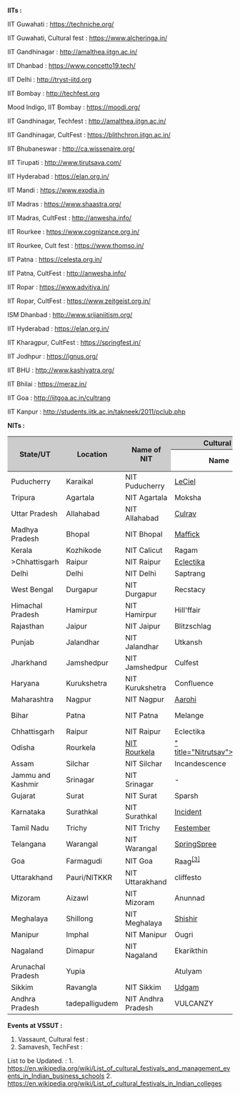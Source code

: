 <b>IITs :</b> 

IIT Guwahati : <a href="https://techniche.org/">https://techniche.org/</a>

IIT Guwahati, Cultural fest : <a href="https://www.alcheringa.in/">https://www.alcheringa.in/</a>

IIT Gandhinagar : <a href="http://amalthea.iitgn.ac.in/">http://amalthea.iitgn.ac.in/</a>

IIT Dhanbad : <a href="https://www.concetto19.tech/">https://www.concetto19.tech/</a>

IIT Delhi : <a href="http://tryst-iitd.org/">http://tryst-iitd.org</a>

IIT Bombay : <a href="http://techfest.org/">http://techfest.org</a>

Mood Indigo, IIT Bombay : <a href="https://moodi.org/">https://moodi.org/</a>

IIT Gandhinagar, Techfest : <a href="http://amalthea.iitgn.ac.in/">http://amalthea.iitgn.ac.in/</a>

IIT Gandhinagar, CultFest : <a href="https://blithchron.iitgn.ac.in/">https://blithchron.iitgn.ac.in/</a>

IIT Bhubaneswar : <a href="http://ca.wissenaire.org/">http://ca.wissenaire.org/</a>

IIT Tirupati : <a href="http://www.tirutsava.com/">http://www.tirutsava.com/</a>

IIT Hyderabad : <a href="https://elan.org.in/">https://elan.org.in/</a>

IIT Mandi : <a href="https://www.exodia.in/">https://www.exodia.in</a>

IIT Madras : <a href="https://www.shaastra.org/">https://www.shaastra.org/</a>

IIT Madras, CultFest : <a href="http://anwesha.info/">http://anwesha.info/</a>

IIT Rourkee : <a href="https://www.cognizance.org.in/">https://www.cognizance.org.in/</a>

IIT Rourkee, Cult fest : <a href="https://www.thomso.in/">https://www.thomso.in/</a>

IIT Patna : <a href="https://celesta.org.in/">https://celesta.org.in/</a>

IIT Patna, CultFest : <a href="http://anwesha.info/">http://anwesha.info/</a>

IIT Ropar : <a href="https://www.advitiya.in/">https://www.advitiya.in/</a>

IIT Ropar, CultFest : <a href="https://www.zeitgeist.org.in/">https://www.zeitgeist.org.in/</a>

ISM Dhanbad : <a href="http://www.srijaniitism.org/">http://www.srijaniitism.org/</a>

IIT Hyderabad : <a href="https://elan.org.in/">https://elan.org.in/</a>

IIT Kharagpur, CultFest : <a href="https://springfest.in/">https://springfest.in/</a>

IIT Jodhpur : <a href="https://ignus.org/">https://ignus.org/</a>

IIT BHU : <a href="http://www.kashiyatra.org/">http://www.kashiyatra.org/</a>

IIT Bhilai : <a href="https://meraz.in/">https://meraz.in/</a>

IIT Goa : <a href="http://iitgoa.ac.in/cultrang">http://iitgoa.ac.in/cultrang</a>

IIT Kanpur : http://students.iitk.ac.in/takneek/2011/pclub.php

<b>NITs :</b> 

<table class="wikitable sortable jquery-tablesorter">

<thead><tr bgcolor="#CCCCCC">
<th rowspan="2" class="headerSort" tabindex="0" role="columnheader button" title="Sort ascending">State/UT
</th>
<th rowspan="2" class="headerSort" tabindex="0" role="columnheader button" title="Sort ascending">Location
</th>
<th rowspan="2" class="headerSort" tabindex="0" role="columnheader button" title="Sort ascending">Name of NIT
</th>
<th colspan="2">Cultural Festival
</th>
<th colspan="2">Technical Festival
</th></tr><tr>
<th class="headerSort" tabindex="0" role="columnheader button" title="Sort ascending">Name
</th>
<th class="headerSort" tabindex="0" role="columnheader button" title="Sort ascending">First held
</th>
<th class="headerSort" tabindex="0" role="columnheader button" title="Sort ascending">Name
</th>
<th class="headerSort" tabindex="0" role="columnheader button" title="Sort ascending">First held
</th></tr></thead><tbody>

<tr>
<td>Puducherry</td>
<td>Karaikal
</td>
<td>NIT Puducherry</td>
  <td><a href="https://www.lecielfest.in/">LeCiel</a></td>
<td>2017</td>
  <td><a href="https://www.gyanith.org/">Gyanith</a></td>
<td>2016
</td></tr>
<tr>
<td>Tripura</td>
<td>Agartala
</td>
<td>NIT Agartala</td>
<td>Moksha</td>
<td></td>
<td>Aayam</td>
<td>2009
</td></tr>
<tr>
<td>Uttar Pradesh</td>
<td>Allahabad
</td>
<td>NIT Allahabad</td>
<td><a href="https://culrav.mnnit.ac.in/" title="Culrav">Culrav</a></td>
<td></td>
  <td><a href="https://avishkar.mnnit.ac.in/">Avishkar</a></td>
<td>
</td></tr>
<tr>
<td>Madhya Pradesh</td>
<td>Bhopal
</td>
<td>NIT Bhopal</td>
  <td><a href="http://maffick.in/">Maffick</a></td>
<td></td>
<td>Technosearch</td>
<td>
</td></tr>
<tr>
<td>Kerala</td>
<td>Kozhikode
</td>
<td>NIT Calicut</td>
<td>Ragam</td>
<td>1987</td>
<td><a href="https://tathva.org/about/" class="new">Tathva</a></td>
<td>2000
</td></tr>
<tr>
<td>>Chhattisgarh
</td>
<td>Raipur
</td>
<td>NIT Raipur
</td>
<td><a href="http://www.eclectika.org/beta/">Eclectika</a>
</td>
<td>
</td>
  <td><a href="http://aavartan.nitrr.ac.in/">Aavartan</a>
</td>
<td>
</td></tr>
<tr>
<td>Delhi</td>
<td>Delhi
</td>
<td>NIT Delhi</td>
<td>Saptrang</td>
<td>2015</td>
<td>Terratechnica</td>
<td>2016
</td></tr>
<tr>
<td>West Bengal</td>
<td>Durgapur
</td>
<td>NIT Durgapur</td>
<td>Recstacy</td>
<td></td>
<td><a href="https://arhn.co.in/" title="Aarohan">Aarohan</a></td>
<td>
</td></tr>
<tr>
<td>Himachal Pradesh</td>
<td>Hamirpur
</td>
<td>NIT Hamirpur</td>
<td>Hill'ffair</td>
<td></td>
<td><a href="https://festnimbus.com/">Nimbus</a></td>
<td>
</td></tr>
<tr>
<td>Rajasthan</td>
<td>Jaipur
</td>
<td>NIT Jaipur</td>
<td>Blitzschlag</td>
<td>2005</td>
<td>Sphinx</td>
<td>2018
</td></tr>
<tr>
<td>Punjab</td>
<td>Jalandhar
</td>
<td>NIT Jalandhar</td>
<td>Utkansh</td>
<td></td>
<td>TechNITi</td>
<td>
</td></tr>
<tr>
<td>Jharkhand</td>
<td>Jamshedpur
</td>
<td>NIT Jamshedpur</td>
<td>Culfest</td>
<td></td>
  <td><a href="http://ojass.in/">Ojass</a></td>
<td>2004
</td></tr>
<tr>
<td>Haryana</td>
<td>Kurukshetra
</td>
<td>NIT Kurukshetra</td>
<td>Confluence</td>
<td></td>
<td>Techspardha</td>
<td>
</td></tr>
<tr>
<td>Maharashtra</td>
<td>Nagpur
</td>
<td>NIT Nagpur</td>
<td><a href="http://www.aarohiworld.org" title="Aarohi">Aarohi</a></td>
<td>1988</td>
<td><a href="http://www.axisvnit.org/" class="new" title="AXIS – V.N.I.T., Nagpur">AXIS</a></td>
<td>2000
</td></tr>
<tr>
<td>Bihar</td>
<td>Patna
</td>
<td>NIT Patna</td>
<td>Melange</td>
<td></td>
<td><a href="http://corona.nitp.ac.in/Corona16/index.php" title="National Institute of Technology, Patna">Corona16</a><a href="http://corona.nitp.ac.in/Corona17/"> corona17</td>
<td>
</td></tr>
<tr>
<td>Chhattisgarh</td>
<td>Raipur
</td>
<td>NIT Raipur</td>
<td>Eclectika</td>
<td></td>
<td>Aavartan</td>
<td>
</td></tr>
<tr>
<td>Odisha</td>
<td title="Rourkela">Rourkela
</td>
<td><a href="/wiki/National_Institute_of_Technology,_Rourkela" title="National Institute of Technology, Rourkela">NIT Rourkela</a></td>
<td><a href="<a href="https://www.nitrutsav.com/">" title="Nitrutsav">Nitrutsav</a></td>
<td>2005</td>
  <td><a href="https://innovision.nitrkl.ac.in/">Innovision (festival)</a></td>
<td>2004
</td></tr>
<tr>
<td>Assam</td>
<td>Silchar
</td>
<td>NIT Silchar</td>
<td>Incandescence</td>
<td></td>
<td><a href="http://www.tecnoesis.org/">Tecnoesis</a></td>
<td>
</td></tr>
<tr>
<td>Jammu and Kashmir</td>
<td>Srinagar
</td>
<td>NIT Srinagar</td>
<td>-</td>
<td></td>
<td>Techvaganza</td>
<td>
</td></tr>
<tr>
<td>Gujarat</td>
<td>Surat
</td>
<td>NIT Surat</td>
<td>Sparsh</td>
<td></td>
<td>MindBend</td>
<td>
</td></tr>
<tr>
<td>Karnataka</td>
<td>Surathkal
</td>
<td>NIT Surathkal</td>
<td><a href="https://incident.nitk.ac.in/" title="Incident (festival)">Incident</a></td>
<td></td>
<td><a href="https://engineer19.nitk.ac.in/" title="Engineer_(Technical_Festival)" class="new" >Engineer</a></td>
<td>
</td></tr>
<tr>
<td>Tamil Nadu</td>
<td>Trichy
</td>
<td>NIT Trichy</td>
<td><a href="https://festember.com/19/home/" title="Festember">Festember</a><sup id="cite_ref-1" class="reference"></sup></td>
<td>1975</td>
<td><a href="https://www.pragyan.org/20/home/" title="Pragyan">Pragyan</a></td>
<td>2005
</td></tr>
<tr>
<td>Telangana</td>
<td>Warangal
</td>
<td>NIT Warangal</td>
<td><a href="http://www.springspree.in/" title="SpringSpree">SpringSpree</a></td>
<td>1978</td>
<td>Technozion</td>
<td>2006
</td></tr>
<tr>
<td>Goa</td>
<td>Farmagudi
</td>
<td>NIT Goa</td>
<td>Raag<sup id="cite_ref-3" class="reference"><a href="#cite_note-3">[3]</a></sup></td>
<td>2017</td>
<td>Technival<sup id="cite_ref-4" class="reference"><a href="#cite_note-4">[4]</a></sup></td>
<td>2017
</td></tr>
<tr>
<td>Uttarakhand</td>
<td>Pauri/NITKKR
</td>
<td>NIT Uttarakhand</td>
<td>cliffesto</td>
<td>2013</td>
<td></td>
<td>
</td></tr>
<tr>
<td>Mizoram</td>
<td>Aizawl
</td>
<td>NIT Mizoram</td>
<td>Anunnad</td>
<td>2013</td>
<td><a href="https://morphosis.org.in/">Morphosis</a></td>
<td>2017
</td></tr>
<tr>
<td>Meghalaya</td>
<td>Shillong
</td>
<td>NIT Meghalaya</td>
<td><a href="http://nitmeghalaya.in/shishir/" title="Shishir">Shishir</a></td>
<td>2013</td>
<td><a href="https://github.com/NIT-Meghalaya/Cognitia-2018-App">Cognitia</a>
</td>
<td>2013
</td></tr>
<tr>
<td>Manipur</td>
<td>Imphal
</td>
<td>NIT Manipur</td>
<td>Ougri</td>
<td>2013</td>
<td>
</td>
<td>
</td></tr>
<tr>
<td>Nagaland</td>
<td>Dimapur
</td>
<td>NIT Nagaland</td>
<td>Ekarikthin</td>
<td>2015</td>
<td>Technovya</td>
<td>2015
</td></tr>
<tr>
<td>Arunachal Pradesh</td>
<td>Yupia
</td>
<td><NIT Arunachal Pradesh</td>
<td>Atulyam</td>
<td>2013</td>
<td>Addovedi</td>
<td>2013
</td></tr>
<tr>
<td>Sikkim</td>
<td>Ravangla
</td>
<td>NIT Sikkim</td>
<td><a href="https://udgam-iitg.in/">Udgam</a></td>
<td>2014</td>
<td><a href="https://www.nitsikkim.ac.in/abhiyantran/">Abhiyantran</a></td>
<td>2014
</td></tr>
<tr>
<td>Andhra Pradesh</td>
<td>tadepalligudem</a>
</td>
<td>NIT Andhra Pradesh</td>
<td>VULCANZY</td>
<td>2016</td>
<td>VULCANZY</td>
<td>2016
</td></tr>
</tbody><tfoot></tfoot></table>



<b>Events at VSSUT : </b> 
1. Vassaunt, Cultural fest : 
2. Samavesh, TechFest : 

List to be Updated. : 1. https://en.wikipedia.org/wiki/List_of_cultural_festivals_and_management_events_in_Indian_business_schools
2. https://en.wikipedia.org/wiki/List_of_cultural_festivals_in_Indian_colleges
